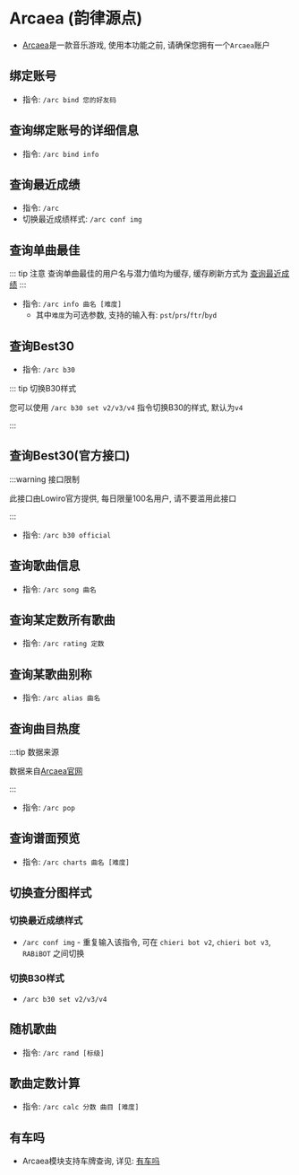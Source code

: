 # Arcaea (韵律源点)

- [Arcaea](https://arcaea.lowiro.com/)是一款音乐游戏, 使用本功能之前, 请确保您拥有一个`Arcaea`账户



## 绑定账号

- 指令: `/arc bind 您的好友码`



## 查询绑定账号的详细信息

- 指令: `/arc bind info`



## 查询最近成绩

- 指令: `/arc`
- 切换最近成绩样式: `/arc conf img`



## 查询单曲最佳

::: tip 注意
查询单曲最佳的用户名与潜力值均为缓存, 缓存刷新方式为 [查询最近成绩](#查询最近成绩)
:::


- 指令: `/arc info 曲名 [难度]`
  - 其中`难度`为可选参数, 支持的输入有: `pst`/`prs`/`ftr`/`byd`



## 查询Best30

- 指令: `/arc b30`

::: tip 切换B30样式

您可以使用 `/arc b30 set v2/v3/v4` 指令切换B30的样式, 默认为`v4`

:::



## 查询Best30(官方接口)

:::warning 接口限制

此接口由Lowiro官方提供, 每日限量100名用户, 请不要滥用此接口

:::

- 指令: `/arc b30 official`



## 查询歌曲信息

- 指令: `/arc song 曲名`



## 查询某定数所有歌曲

- 指令: `/arc rating 定数`



## 查询某歌曲别称

- 指令: `/arc alias 曲名`



## 查询曲目热度

:::tip 数据来源

数据来自[Arcaea官网](https://arcaea.lowiro.com/zh/song_ranking)

:::

- 指令: `/arc pop` 



## 查询谱面预览

- 指令: `/arc charts 曲名 [难度]`



## 切换查分图样式

### 切换最近成绩样式

- `/arc conf img` - 重复输入该指令, 可在 `chieri bot v2`, `chieri bot v3`, `RABiBOT` 之间切换

### 切换B30样式

- `/arc b30 set v2/v3/v4`



## 随机歌曲

- 指令: `/arc rand [标级]`



## 歌曲定数计算

- 指令: `/arc calc 分数 曲目 [难度]`



## 有车吗

- Arcaea模块支持车牌查询, 详见: [有车吗](/channel/ycm)
